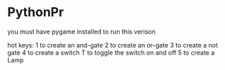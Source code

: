 # PythonPr
you must have pygame installed to run this verison

hot keys:
  1 to create an and-gate
  2 to create an or-gate
  3 to create a not gate
  4 to create a switch
    T to toggle the switch on and off
  5 to create a Lamp

